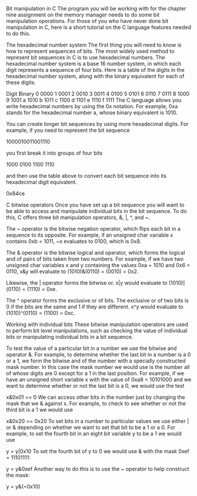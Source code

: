 Bit manipulation in C
The program you will be working with for the chapter nine assignment on the memory manager needs to do some bit manipulation operations. For those of you who have never done bit manipulation in C, here is a short tutorial on the C language features needed to do this.

The hexadecimal number system
The first thing you will need to know is how to represent sequences of bits. The most widely used method to represent bit sequences in C is to use hexadecimal numbers. The hexadecimal number system is a base 16 number system, in which each digit represents a sequence of four bits. Here is a table of the digits in the hexadecimal number system, along with the binary equivalent for each of these digits.

Digit	Binary
0	0000
1	0001
2	0010
3	0011
4	0100
5	0101
6	0110
7	0111
8	1000
9	1001
a	1010
b	1011
c	1100
d	1101
e	1110
f	1111
The C language allows you write hexadecimal numbers by using the 0x notation. For example, 0xa stands for the hexadecimal number a, whose binary equivalent is 1010.

You can create longer bit sequences by using more hexadecimal digits. For example, if you need to represent the bit sequence

1000010011001110

you first break it into groups of four bits

1000 0100 1100 1110

and then use the table above to convert each bit sequence into its hexadecimal digit equivalent.

0x84ce

C bitwise operators
Once you have set up a bit sequence you will want to be able to access and manipulate individual bits in the bit sequence. To do this, C offers three bit manipulation operators, &, |, ^, and ~.

The ~ operator is the bitwise negation operator, which flips each bit in a sequence to its opposite. For example, if an unsigned char variable x contains 0xb = 1011, ~x evaluates to 0100, which is 0x8.

The & operator is the bitwise logical and operator, which forms the logical and of pairs of bits taken from two numbers. For example, if we have two unsigned char variables x and y containing the values 0xa = 1010 and 0x6 = 0110, x&y will evaluate to (1010)&(0110) = (0010) = 0x2.

Likewise, the | operator forms the bitwise or. x|y would evaluate to (1010)|(0110) = (1110) = 0xe.

The ^ operator forms the exclusive or of bits. The exclusive or of two bits is 0 if the bits are the same and 1 if they are different. x^y would evaluate to (1010)^(0110) = (1100) = 0xc.

Working with individual bits
These bitwise manipulation operators are used to perform bit level manipulations, such as checking the value of individual bits or manipulating individual bits in a bit sequence.

To test the value of a particular bit in a number we use the bitwise and operator &. For example, to determine whether the last bit in a number is a 0 or a 1, we form the bitwise and of the number with a specially constructed mask number. In this case the mask number we would use is the number all of whose digits are 0 except for a 1 in the last position. For example, if we have an unsigned short variable x with the value of 0xa8 = 10101000 and we want to determine whether or not the last bit is a 0, we would use the test

x&0x01 == 0
We can access other bits in the number just by changing the mask that we & against x. For example, to check to see whether or not the third bit is a 1 we would use

x&0x20 == 0x20
To set bits in a number to particular values we use either | or & depending on whether we want to set that bit to be a 1 or a 0. For example, to set the fourth bit in an eight bit variable y to be a 1 we would use

y = y|0x10
To set the fourth bit of y to 0 we would use & with the mask 0xef = 11101111:

y = y&0xef
Another way to do this is to use the ~ operator to help construct the mask:

y = y&(~0x10)